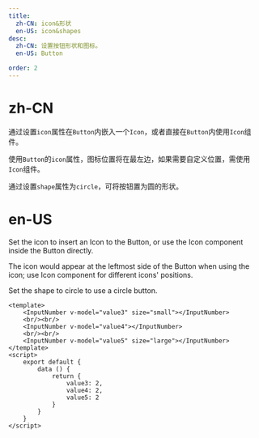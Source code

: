 ```yaml
---
title:
  zh-CN: icon&形状
  en-US: icon&shapes
desc:
  zh-CN: 设置按钮形状和图标。
  en-US: Button

order: 2
---
```


# zh-CN
通过设置`icon`属性在`Button`内嵌入一个`Icon`，或者直接在`Button`内使用`Icon`组件。

使用`Button`的`icon`属性，图标位置将在最左边，如果需要自定义位置，需使用`Icon`组件。

通过设置`shape`属性为`circle`，可将按钮置为圆的形状。

# en-US
Set the icon to insert an Icon to the Button, or use the Icon component inside the Button directly.

The icon would appear at the leftmost side of the Button when
using the icon; use Icon component for different icons' positions.

Set the shape to circle to use a circle button.


```vue
<template>
    <InputNumber v-model="value3" size="small"></InputNumber>
    <br/><br/>
    <InputNumber v-model="value4"></InputNumber>
    <br/><br/>
    <InputNumber v-model="value5" size="large"></InputNumber>
</template>
<script>
    export default {
        data () {
            return {
                value3: 2,
                value4: 2,
                value5: 2
            }
        }
    }
</script>
```
